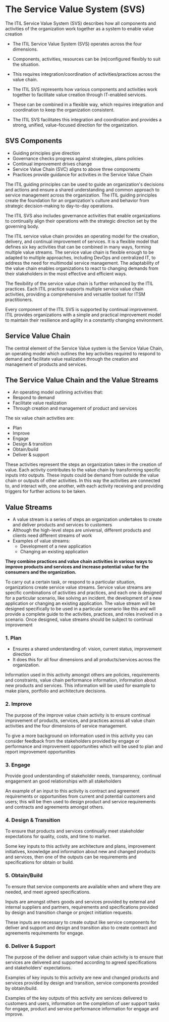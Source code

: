 # The Service Value System (SVS)

The ITIL Service Value System (SVS) describes how all components and activities of the organization work together as a system to enable value creation

- The ITIL Service Value System (SVS) operates across the four dimensions.
- Components, activities, resources can be (re)configured flexibly to suit the situation.
- This requires integration/coordination of activities/practices across the value chain.

- The ITIL SVS represents how various components and activities work together to facilitate value creation through IT-enabled services.
- These can be combined in a flexible way, which requires integration and coordination to keep the organization consistent.
- The ITIL SVS facilitates this integration and coordination and provides a strong, unified, value-focused direction for the organization.

## SVS Components

- Guiding principles give direction
- Governance checks progress against strategies, plans policies
- Continual improvement drives change
- Service Value Chain (SVC) aligns to above three components
- Practices provide guidance for activities in the Service Value Chain

The ITIL guiding principles can be used to guide an organization's decisions and actions and ensure a shared understanding and common approach to service management across the organization. The ITIL guiding principles create the foundation for an organization's culture and behavior from strategic decision-making to day-to-day operations.

The ITIL SVS also includes governance activities that enable organizations to continually align their operations with the strategic direction set by the governing body.

The ITIL service value chain provides an operating model for the creation, delivery, and continual improvement of services. It is a flexible model that defines six key activities that can be combined in many ways, forming multiple value streams. The service value chain is flexible enough to be adapted to multiple approaches, including DevOps and centralized IT, to address the need for multimodal service management. The adaptability of the value chain enables organizations to react to changing demands from their stakeholders in the most effective and efficient ways.

The flexibility of the service value chain is further enhanced by the ITIL practices. Each ITIL practice supports multiple service value chain activities, providing a comprehensive and versatile toolset for ITSM practitioners.

Every component of the ITIL SVS is supported by continual improvement. ITIL provides organizations with a simple and practical improvement model to maintain their resilience and agility in a constantly changing environment.

## Service Value Chain

The central element of the Service Value system is the Service Value Chain, an operating model which outlines the key activities required to respond to demand and facilitate value realization through the creation and management of products and services.

## The Service Value Chain and the Value Streams

- An operating model outlining activities that:
- Respond to demand
- Facilitate value realization
- Through creation and management of product and services

The six value chain activities are:

- Plan
- Improve
- Engage
- Design & transition
- Obtain/build
- Deliver & support

These activities represent the steps an organization takes in the creation of value. Each activity contributes to the value chain by transforming specific inputs into outputs. These inputs could be demand from outside the value chain or outputs of other activities. In this way the activities are connected to, and interact with, one another, with each activity receiving and providing triggers for further actions to be taken.

## Value Streams

- A value stream is a series of steps an organization undertakes to create and deliver products and services to customers
- Although the high-level steps are universal, different products and clients need different streams of work
- Examples of value streams:
  - Development of a new application
  - Changing an existing application

**They combine practices and value chain activities in various ways to improve products and services and increase potential value for the consumers and the organization.**

To carry out a certain task, or respond to a particular situation, organizations create service value streams. Service value streams are specific combinations of activities and practices, and each one is designed for a particular scenario, like solving an incident, the development of a new application or changing an existing application. The value stream will be designed specifically to be used in a particular scenario like this and will provide a complete guide to the activities, practices, and roles involved in a scenario. Once designed, value streams should be subject to continual improvement

### 1. Plan

- Ensures a shared understanding of: vision, current status, improvement direction
- It does this for all four dimensions and all products/services across the organization.

Information used in this activity amongst others are policies, requirements and constraints, value chain performance information, information about new products and services. This information will be used for example to make plans, portfolio and architecture decisions.

### 2. Improve

The purpose of the improve value chain activity is to ensure continual improvement of products, services, and practices across all value chain activities and the four dimensions of service management.

To give a more background on information used in this activity you can consider feedback from the stakeholders provided by engage or performance and improvement opportunities which will be used to plan and report improvement opportunities

### 3. Engage

Provide good understanding of stakeholder needs, transparency, continual engagement an good relationships with all stakeholders

An example of an input to this activity is contract and agreement requirements or opportunities from current and potential customers and users; this will be then used to design product and service requirements and contracts and agreements amongst others.

### 4. Design & Transition

To ensure that products and services continually meet stakeholder expectations for quality, costs, and time to market.

Some key inputs to this activity are architecture and plans, improvement initiatives, knowledge and information about new and changed products and services, then one of the outputs can be requirements and specifications for obtain or build.

### 5. Obtain/Build

To ensure that service components are available when and where they are needed, and meet agreed specifications.

Inputs are amongst others goods and services provided by external and internal suppliers and partners, requirements and specifications provided by design and transition change or project initiation requests.

These inputs are necessary to create output like service components for deliver and support and design and transition also to create contract and agreements requirements for engage.

### 6. Deliver & Support

The purpose of the deliver and support value chain activity is to ensure that services are delivered and supported according to agreed specifications and stakeholders' expectations.

Examples of key inputs to this activity are new and changed products and services provided by design and transition, service components provided by obtain/build.

Examples of the key outputs of this activity are services delivered to customers and users, information on the completion of user support tasks for engage, product and service performance information for engage and improve.
